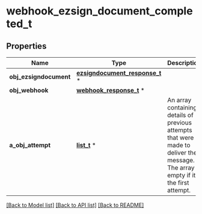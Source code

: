 # webhook_ezsign_document_completed_t

## Properties
Name | Type | Description | Notes
------------ | ------------- | ------------- | -------------
**obj_ezsigndocument** | [**ezsigndocument_response_t**](ezsigndocument_response.md) \* |  | 
**obj_webhook** | [**webhook_response_t**](webhook_response.md) \* |  | 
**a_obj_attempt** | [**list_t**](attempt_response_compound.md) \* | An array containing details of previous attempts that were made to deliver the message. The array is empty if it&#39;s the first attempt. | 

[[Back to Model list]](../README.md#documentation-for-models) [[Back to API list]](../README.md#documentation-for-api-endpoints) [[Back to README]](../README.md)


